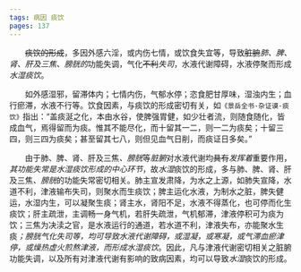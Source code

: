 ```yaml
---
tags: 病因 痰饮
pages: 137
---
```

&emsp;&emsp;~~痰饮的形成~~，多因外感六淫，或内伤七情，或饮食失宜等，导致~~脏腑~~<dfn>肺、脾、肾、肝及三焦、膀胱的</dfn>功能失调，气化~~不利~~<dfn>失司</dfn>，水液代谢障碍，水液停聚而形成<dfn>水湿痰饮</dfn>。

&emsp;&emsp;如外感湿邪，留滞体内；七情内伤，气郁水停；恣食肥甘厚味，湿浊内生；血行瘀滞，水液不行等。饮食因素，与痰饮的形成密切有关，如`《景岳全书·杂证谟·痰饮》`指出：“盖痰涎之化，本由水谷，使脾强胃健，如少壮者流，则随食随化，皆成血气，焉得留而为痰。惟其不能尽化，而十留其一二，则一二为痰矣；十留三四，则三四为痰矣；甚至留其七八，则但见血气日削，而痰证日多矣。”

&emsp;&emsp;由于肺、脾、肾、肝及三焦<dfn>、膀胱</dfn>等<dfn>脏腑</dfn>对水液代谢均~~具有~~<dfn>发挥着</dfn>重要作用，<dfn>其功能失常是水湿痰饮形成的中心环节</dfn>，故<dfn>水湿</dfn>痰饮的形成，多与肺、脾、肾、肝及三焦<dfn>、膀胱</dfn>的功能失常密切相关。肺主宣发肃降，为水之上源，如肺失宣降，水道不利，津液输布失司，则聚水而生痰饮；脾主运化水液，为制水之脏，脾失健运，水湿内生，可以凝聚生痰；肾主水，肾阳不足，水液不得蒸化，也可停而化生痰饮；肝主疏泄，主调畅一身气机，若肝失疏泄，气机郁滞，津液停积可为痰为饮；三焦为决渎之官，是水液运行的通道，若水道不利，津液失布，亦能聚水生痰<dfn>；膀胱气化失司等，均可导致水液代谢障碍，或湿凝，或寒凝，或气滞血瘀津停，或燥热虚火煎熬津液，而形成水湿痰饮</dfn>。因此，凡与津液代谢密切相关之脏腑功能失调，以及所有对津液代谢有影响的致病因素，均可以导致<dfn>水湿</dfn>痰饮的形成。